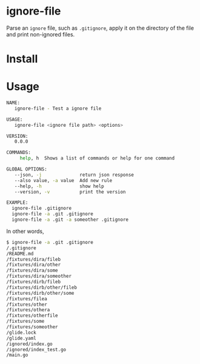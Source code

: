 # ignore-file

Parse an `ignore` file, such as `.gitignore`,
apply it on the directory of the file
and print non-ignored files.

# Install

# Usage

```sh
NAME:
   ignore-file - Test a ignore file

USAGE:
   ignore-file <ignore file path> <options>

VERSION:
   0.0.0

COMMANDS:
     help, h  Shows a list of commands or help for one command

GLOBAL OPTIONS:
   --json, -j              return json response
   --also value, -a value  Add new rule
   --help, -h              show help
   --version, -v           print the version

EXAMPLE:
  ignore-file .gitignore
  ignore-file -a .git .gitignore
  ignore-file -a .git -a someother .gitignore
```

In other words,

```sh
$ ignore-file -a .git .gitignore
/.gitignore
/README.md
/fixtures/dira/fileb
/fixtures/dira/other
/fixtures/dira/some
/fixtures/dira/someother
/fixtures/dirb/fileb
/fixtures/dirb/other/fileb
/fixtures/dirb/other/some
/fixtures/filea
/fixtures/other
/fixtures/othera
/fixtures/otherfile
/fixtures/some
/fixtures/someother
/glide.lock
/glide.yaml
/ignored/index.go
/ignored/index_test.go
/main.go
```
